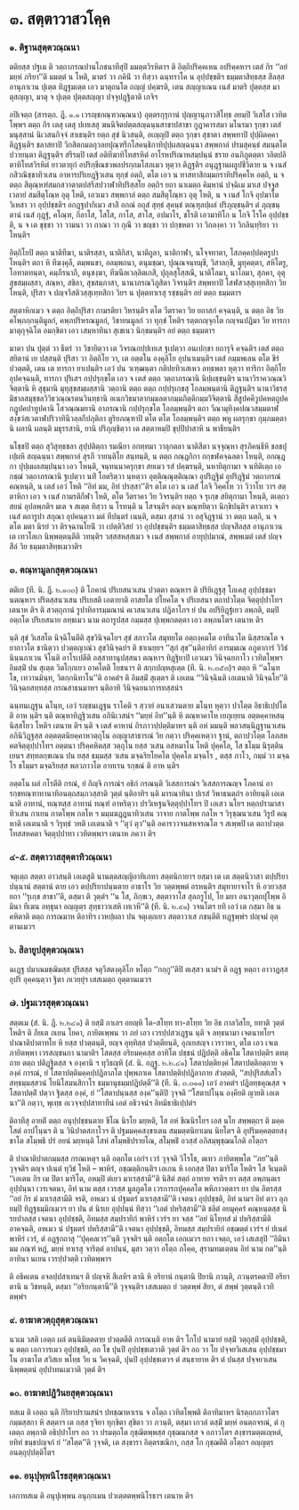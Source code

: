 <h1>๓. สตฺตาวาสวโคฺค</h1>
<h3>๑. ติฐานสุตฺตวณฺณนา</h3>
<p> ตติยสฺส ปฐเม ติ วตฺถาภรณปานโภชนาทีสุปิ มมตฺตวิรหิตาฯ ติ อิตฺถิปริคฺคเหน อปริคฺคหาฯ เตสํ กิร ‘‘อยํ มยฺหํ ภริยา’’ติ มมตฺตํ น โหติ, มาตรํ วา ภคินิํ วา ทิสฺวา ฉนฺทราโค น อุปฺปชฺชติฯ ธมฺมตาสิทฺธสฺส สีลสฺส อานุภาเวน ปุเตฺต ทิฎฺฐมเตฺต เอว มาตุถนโต ถญฺญํ ปคฺฆรติ, เตน สญฺญาเณน เนสํ มาตริ ปุตฺตสฺส มาตุสญฺญา, มาตุ จ ปุเตฺต ปุตฺตสญฺญา ปจฺจุปฎฺฐิตาติ เกจิฯ</p>


<p>อปิเจตฺถ (สารตฺถ. ฎี. ๑.๑ เวรญฺชกณฺฑวณฺณนา) อุตฺตรกุรุกานํ ปุญฺญานุภาวสิโทฺธ อยมฺปิ วิเสโส เวทิตโพฺพฯ ตตฺถ กิร เตสุ เตสุ ปเทเสสุ ฆนนิจิตปตฺตสญฺฉนฺนสาขาปสาขา กูฎาคารสมา มโนรมา รุกฺขา เตสํ มนุสฺสานํ นิเวสนกิจฺจํ สาเธนฺติฯ ยตฺถ สุขํ นิวสนฺติ, อเญฺญปิ ตตฺถ รุกฺขา สุชาตา สพฺพทาปิ ปุปฺผิตคฺคา ติฎฺฐนฺติฯ ชลาสยาปิ วิกสิตกมลกุวลยปุณฺฑรีกโสคนฺธิกาทิปุปฺผสญฺฉนฺนา สพฺพกาลํ ปรมสุคนฺธํ สมนฺตโต ปวายนฺตา ติฎฺฐนฺติฯ สรีรมฺปิ เตสํ อติทีฆาทิโทสรหิตํ อาโรหปริณาหสมฺปนฺนํ ชราย อนภิภูตตฺตา วลิตปลิตาทิโทสวิรหิตํ ยาวตายุกํ อปริกฺขีณชวพลปรกฺกมโสภเมว หุตฺวา  ติฎฺฐติฯ อนุฎฺฐานผลูปชีวิตาย น จ เนสํ กสิวณิชฺชาทิวเสน อาหารปริเยฎฺฐิวเสน ทุกฺขํ อตฺถิ, ตโต เอว น ทาสทาสิกมฺมกราทิปริคฺคโห อตฺถิ, น จ ตตฺถ สีตุณฺหฑํสมกสวาตาตปสรีสปวาฬาทิปริสฺสโย อตฺถิฯ ยถา นาเมตฺถ คิมฺหานํ ปจฺฉิเม มาเส ปจฺจูสเวลายํ สมสีตุโณฺห อุตุ  โหติ, เอวเมว สพฺพกาลํ ตตฺถ สมสีตุโณฺหว อุตุ โหติ, น จ เนสํ โกจิ อุปฆาโต วิเหสา วา อุปฺปชฺชติฯ อกฎฺฐปากิเมว สาลิํ อกณํ อถุสํ สุทฺธํ สุคนฺธํ ตณฺฑุลปฺผลํ ปริภุญฺชนฺติฯ ตํ ภุญฺชนฺตานํ เนสํ กุฎฺฐํ, คโณฺฑ, กิลาโส, โสโส, กาโส, สาโส, อปมาโร, ชโรติ เอวมาทิโก น โกจิ โรโค อุปฺปชฺชติ, น จ เต ขุชฺชา วา วามนา วา กาณา วา กุณี วา ขญฺชา วา ปกฺขหตา วา วิกลงฺคา วา วิกลินฺทฺริยา วา โหนฺติฯ</p>


<p>อิตฺถิโยปิ ตตฺถ นาติทีฆา, นาติรสฺสา, นาติกิสา, นาติถูลา, นาติกาฬา, นโจฺจทาตา, โสภคฺคปฺปตฺตรูปา โหนฺติฯ ตถา หิ ทีฆงฺคุลี, ตมฺพนขา, อลมฺพถนา, ตนุมชฺฌา, ปุณฺณจนฺทมุขี, วิสาลกฺขี, มุทุคตฺตา, สหิโตรู, โอทาตทนฺตา, คมฺภีรนาภี, ตนุชงฺฆา, ทีฆนีลเวลฺลิตเกสี, ปุถุลสุโสฺสณี, นาติโลมา, นาโลมา, สุภคา, อุตุสุขสมฺผสฺสา, สณฺหา, สขิลา, สุขสมฺภาสา, นานาภรณวิภูสิตา วิจรนฺติฯ สพฺพทาปิ โสฬสวสฺสุเทฺทสิกา วิย โหนฺติ, ปุริสา จ ปญฺจวีสติวสฺสุเทฺทสิกา วิยฯ น ปุตฺตทาเรสุ รชฺชนฺติฯ อยํ ตตฺถ ธมฺมตาฯ</p>


<p>สตฺตาหิกเมว จ ตตฺถ อิตฺถิปุริสา กามรติยา วิหรนฺติฯ ตโต วีตราคา วิย ยถาสกํ คจฺฉนฺติ, น ตตฺถ อิธ วิย คโพฺภกฺกนฺติมูลกํ, คพฺภปริหรณมูลกํ, วิชายนมูลกํ วา ทุกฺขํ โหติฯ รตฺตกญฺจุกโต กญฺจนปฎิมา วิย ทารกา มาตุกุจฺฉิโต อมกฺขิตา เอว เสมฺหาทินา สุเขเนว นิกฺขมนฺติฯ อยํ ตตฺถ ธมฺมตาฯ</p>


<p>มาตา ปน ปุตฺตํ วา ธีตรํ วา วิชายิตฺวา เต วิจรณกปฺปเทเส ฐเปตฺวา อนเปกฺขา ยถารุจิ คจฺฉติฯ เตสํ ตตฺถ สยิตานํ เย ปสฺสนฺติ ปุริสา วา อิตฺถิโย วา, เต อตฺตโน องฺคุลิโย อุปนาเมนฺติฯ เตสํ กมฺมพเลน ตโต ขีรํ ปวตฺตติ, เตน เต ทารกา ยาเปนฺติฯ เอวํ ปน วเฑฺฒนฺตา กติปยทิวเสเหว ลทฺธพลา หุตฺวา ทาริกา อิตฺถิโย อุปคจฺฉนฺติ, ทารกา ปุริเสฯ กปฺปรุกฺขโต เอว จ เตสํ ตตฺถ วตฺถาภรณานิ นิปฺผชฺชนฺติฯ นานาวิราควณฺณวิจิตฺตานิ หิ สุขุมานิ มุทุสุขสมฺผสฺสานิ วตฺถานิ ตตฺถ ตตฺถ กปฺปรุเกฺขสุ โอลมฺพนฺตานิ ติฎฺฐนฺติฯ นานาวิธรสฺมิชาลสมุชฺชลวิวิธวณฺณรตนวินทฺธานิ  อเนกวิธมาลากมฺมลตากมฺมภิตฺติกมฺมวิจิตฺตานิ  สีสูปคคีวูปคหตฺถูปคกฎูปคปาทูปคานิ โสวณฺณมยานิ อาภรณานิ กปฺปรุกฺขโต โอลมฺพนฺติฯ ตถา วีณามุทิงฺคปณวสมฺมตาฬสงฺขวํสเวตาฬปริวาทินีวลฺลกีปภุติกา ตูริยภณฺฑาปิ ตโต ตโต โอลมฺพนฺติฯ ตตฺถ พหู ผลรุกฺขา กุมฺภมตฺตานิ ผลานิ ผลนฺติ มธุรรสานิ, ยานิ ปริภุญฺชิตฺวา เต สตฺตาหมฺปิ ขุปฺปิปาสาหิ น พาธียนฺติฯ</p>


<p>นโชฺชปิ ตตฺถ สุวิสุทฺธชลา สุปฺปติตฺถา รมณียา อกทฺทมา วาลุกตลา นาติสีตา นจฺจุณฺหา สุรภิคนฺธีหิ ชลชปุเปฺผหิ สญฺฉนฺนา สพฺพกาลํ สุรภี วายนฺติโย สนฺทนฺติ, น ตตฺถ กณฺฎกิกา กกฺขฬคจฺฉลตา โหนฺติ, อกณฺฎกา ปุปฺผผลสมฺปนฺนา เอว โหนฺติ, จนฺทนนาครุกฺขา สยเมว รสํ ปคฺฆรนฺติ, นหายิตุกามา จ นทิติเตฺถ เอกชฺฌํ วตฺถาภรณานิ ฐเปตฺวา นทิํ โอตริตฺวา นฺหตฺวา อุตฺติณฺณุตฺติณฺณา อุปริฎฺฐิมํ อุปริฎฺฐิมํ วตฺถาภรณํ คณฺหนฺติ, น เตสํ เอวํ โหติ ‘‘อิทํ มม, อิทํ ปรสฺสา’’ติฯ ตโต เอว น เตสํ โกจิ วิคฺคโห วา วิวาโท วาฯ สตฺตาหิกา เอว จ เนสํ กามรติกีฬา โหติ, ตโต วีตราคา วิย วิจรนฺติฯ ยตฺถ จ รุเกฺข สยิตุกามา โหนฺติ, ตเตฺถว สยนํ อุปลพฺภติฯ มเต จ สเตฺต ทิสฺวา น โรทนฺติ น โสจนฺติฯ ตญฺจ มณฺฑยิตฺวา นิกฺขิปนฺติฯ ตาวเทว จ เนสํ ตถารูปา สกุณา อุปคนฺตฺวา มตํ ทีปนฺตรํ เนนฺติ, ตสฺมา สุสานํ วา อสุจิฎฺฐานํ วา ตตฺถ นตฺถิ, น จ ตโต มตา นิรยํ วา ติรจฺฉานโยนิํ วา เปตฺติวิสยํ วา อุปปชฺชนฺติฯ ธมฺมตาสิทฺธสฺส ปญฺจสีลสฺส อานุภาเวน เต เทวโลเก นิพฺพตฺตนฺตีติ วทนฺติฯ วสฺสสหสฺสเมว จ เนสํ สพฺพกาลํ อายุปฺปมาณํ, สพฺพเมตํ เตสํ ปญฺจสีลํ วิย ธมฺมตาสิทฺธเมวาติฯ</p>

</p>


<h3>๓. ตณฺหามูลกสุตฺตวณฺณนา</h3>
<p> ตติเย (ที. นิ. ฎี. ๒.๑๐๓) ติ โภคานํ ปริเยสนวเสน ปวตฺตา ตณฺหาฯ ติ ปริยิเฎฺฐสุ โภเคสุ อุปฺปชฺชมานตณฺหาฯ ปริตสฺสนวเสน  ปริเยสติ เอตายาติ  อาสยโต ปโยคโต จ ปริเยสนา ตถาปวโตฺต จิตฺตุปฺปาโทฯ เตนาห ติฯ ติ สวตฺถุกานํ รูปาทิอารมฺมณานํ คเวสนวเสน ปฎิลาโภฯ ยํ ปน อปริยิฎฺฐํเยว ลพฺภติ, ตมฺปิ อตฺถโต ปริเยสนาย ลทฺธเมว นาม ตถารูปสฺส กมฺมสฺส ปุเพฺพกตตฺตา เอว ลพฺภนโตฯ เตนาห ติฯ</p>


<p>นฺติ  สุขํ วิเสสโต นิจฺฉิโนตีติ สุขวินิจฺฉโยฯ สุขํ สภาวโต สมุทยโต อตฺถงฺคมโต อาทีนวโต นิสฺสรณโต จ ยาถาวโต ชานิตฺวา ปวตฺตญาณํว สุขวินิจฺฉยํฯ ติ ชาเนยฺยฯ ‘‘สุภํ สุข’’นฺติอาทิกํ อารมฺมเณ อภูตาการํ วิวิธํ นินฺนภาเวน จิโนติ อาโรเปตีติ  อสฺสาทานุปสฺสนา ตณฺหาฯ ทิฎฺฐิยาปิ เอวเมว วินิจฺฉยภาโว เวทิตโพฺพฯ อิมสฺมิํ ปน สุเตฺต วิตโกฺกเยว อาคโตติ โยชนาฯ ติ สกฺกปญฺหสุเตฺต (ที. นิ. ๒.๓๕๘)ฯ ตตฺถ หิ ‘‘ฉโนฺท โข, เทวานมินฺท, วิตกฺกนิทาโน’’ติ อาคตํฯ ติ อิมสฺมิํ สุเตฺตฯ ติ เอเตน ‘‘วินิจฺฉินติ เอเตนาติ วินิจฺฉโย’’ติ วินิจฺฉยสทฺทสฺส กรณสาธนมาหฯ นฺติอาทิ วินิจฺฉยนาการทสฺสนํฯ</p>


<p>ฉนฺทนเฎฺฐน ฉโนฺท, เอวํ รญฺชนเฎฺฐน ราโคติ ฯ สฺวายํ อนาเสวนตาย มโนฺท หุตฺวา ปวโตฺต อิธาธิเปฺปโตติ อาห นฺติฯ นฺติ ตณฺหาทิฎฺฐิวเสน อภินิเวสนํฯ ‘‘มยฺหํ อิท’’นฺติ หิ ตณฺหาคาโห เยภุเยฺยน อตฺตคฺคาหสนฺนิสฺสโยว โหติฯ เตนาห ติฯ นฺติ จ เตสํ คาหานํ ถิรภาวปฺปตฺติมาหฯ นฺติ อหํ มมนฺติ พลวสนฺนิฎฺฐานวเสน อภินิวิฎฺฐสฺส อตฺตตฺตนิยคฺคาหวตฺถุโน อญฺญาสาธารณํ วิย กตฺวา ปริคฺคเหตฺวา ฐานํ, ตถาปวโตฺต โลภสหคตจิตฺตุปฺปาโทฯ อตฺตนา ปริคฺคหิตสฺส วตฺถุโน ยสฺส วเสน  อสหมาโน โหติ ปุคฺคโล, โส ธโมฺม  นิรุตฺตินเยนฯ สทฺทลกฺขเณน ปน ยสฺส ธมฺมสฺส วเสน มจฺฉริยโยคโต ปุคฺคโล มจฺฉโร , ตสฺส ภาโว, กมฺมํ วา  มจฺฉโร ธโมฺมฯ มจฺฉริยสฺส พลวภาวโต อาทเรน รกฺขณํ ติ อาห นฺติฯ</p>


<p>อตฺตโน ผลํ กโรตีติ กรณํ, ยํ กิญฺจิ การณํฯ อธิกํ กรณนฺติ  วิเสสการณํฯ วิเสสการณญฺจ โภคานํ อารกฺขทณฺฑาทานาทิอนตฺถสมฺภวสฺสาติ วุตฺตํ นฺติอาทิฯ นฺติ มารณาทินา ปเรสํ วิพาธนตฺถํฯ อาทิยนฺติ เอเตนาติ อาทานํ, ทณฺฑสฺส อาทานํ  ทณฺฑํ อาหริตฺวา ปรวิเหฐนจิตฺตุปฺปาโทฯ ปิ เอเสว นโยฯ หตฺถปรามาสาทิวเสน กาเยน กาตโพฺพ กลโห ฯ มมฺมฆฎฺฎนาทิวเสน วาจาย กาตโพฺพ กลโห ฯ วิรุชฺฌนวเสน วิรูปํ คณฺหาติ เอเตนาติ ฯ วิรุทฺธํ วทติ เอเตนาติ ฯ ‘‘ตุวํ ตุว’’นฺติ อคารววจนสหจรณโต  ฯ สเพฺพปิ เต ตถาปวตฺตโทสสหคตา จิตฺตุปฺปาทา เวทิตพฺพาฯ เตนาห ภควา ติฯ</p>

</p>


<h3>๔-๕. สตฺตาวาสสุตฺตาทิวณฺณนา</h3>
<p> จตุเตฺถ สตฺตา อาวสนฺติ เอเตสูติ  นานตฺตสญฺญิอาทิเภทา สตฺตนิกายาฯ ยสฺมา เต เต สตฺตนิวาสา ตปฺปริยาปนฺนานํ สตฺตานํ ตาย เอว ตปฺปริยาปนฺนตาย อาธาโร วิย วตฺตพฺพตํ อรหนฺติฯ สมุทายาจาโร หิ อวยวสฺส ยถา ‘‘รุเกฺข สาขา’’ติ, ตสฺมา ติ วุตฺตํฯ  ‘‘น โส, ภิกฺขเว, สตฺตาวาโส สุลภรูโป, โย มยา อนาวุตฺถปุโพฺพ อิมินา ทีเฆน อทฺธุนา อญฺญตฺร สุทฺธาวาเสหิ เทเวหี’’ติ (ที. นิ. ๒.๙๑) วจนโตฯ ยทิ เอวํ เต กสฺมา อิธ น คหิตาติ ตตฺถ การณมาห ติอาทิฯ เวหปฺผลา ปน จตุเตฺถเยว สตฺตาวาเส ภชนฺตีติ ทฎฺฐพฺพํฯ ปญฺจมํ อุตฺตานเมวฯ</p>

</p>


<h3>๖. สิลายูปสุตฺตวณฺณนา</h3>
<p> ฉเฎฺฐ  ปมาณมชฺฌิมสฺส ปุริสสฺส จตุวีสตงฺคุลิโก หโตฺถ  ‘‘กกฺกู’’ติปิ ตเสฺสว นามํฯ ติ อฎฺฐ หตฺถา อาวาฎสฺส อุปริ อุคฺคนฺตฺวา ฐิตา ภเวยฺยุํฯ เสสเมตฺถ อุตฺตานเมวฯ</p>

</p>


<h3>๗. ปฐมเวรสุตฺตวณฺณนา</h3>
<p> สตฺตเม (สํ. นิ. ฎี. ๒.๒๔๑) ติ ยสฺมิํ กาเลฯ อยญฺหิ โต-สโทฺท ทา-สโทฺท วิย อิธ กาลวิสโย, ยทาติ วุตฺตํ โหติฯ ติ ภียเต  ภเยน โยคา, ภายิตเพฺพน วา ภยํ เอว เวรปฺปสวเฎฺฐน นฺติ จ ลทฺธนามา เจตนาทโยฯ ปาณาติปาตาทโย  หิ ยสฺส ปวตฺตนฺติ, ยญฺจ อุทฺทิสฺส ปวตฺตียนฺติ, อุภเยสญฺจ เวราวหา, ตโต เอว เจเต ภายิตพฺพา เวรสญฺชนกา นามาติฯ โสตสฺส อริยมคฺคสฺส อาทิโต ปชฺชนํ ปฎิปตฺติ อธิคโม โสตาปตฺติฯ ตทตฺถาย ตตฺถ ปติฎฺฐิตสฺส จ องฺคานิ ฯ ทุวิธญฺหิ (สํ. นิ. อฎฺฐ. ๒.๒.๔๑) โสตาปตฺติยงฺคํ โสตาปตฺติอตฺถาย จ องฺคํ การณํ, ยํ โสตาปตฺติมคฺคปฺปฎิลาภโต ปุพฺพภาเค โสตาปตฺติปฺปฎิลาภาย สํวตฺตติ, ‘‘สปฺปุริสสํเสโว สทฺธมฺมสฺสวนํ โยนิโสมนสิกาโร ธมฺมานุธมฺมปฎิปตฺตี’’ติ (ที. นิ. ๓.๓๑๑) เอวํ อาคตํฯ ปฎิลทฺธคุณสฺส จ โสตาปตฺติํ ปตฺวา ฐิตสฺส องฺคํ, ยํ ‘‘โสตาปนฺนสฺส องฺค’’นฺติปิ วุจฺจติ ‘‘โสตาปโนฺน องฺคียติ ญายติ เอเตนา’’ติ กตฺวา, พุเทฺธ อเวจฺจปฺปสาทาทีนํ เอตํ อธิวจนํฯ อิทมิธาธิเปฺปตํฯ</p>


<p>ติอาทีสุ อายติํ ตตฺถ อนุปฺปชฺชนตาย ขีโณ นิรโย มยฺหติ, โส อหํ ขีณนิรโยฯ เอส นโย สพฺพตฺถฯ ติ มคฺคโสตํ อาปโนฺนฯ ติ น วินิปาตสภาโวฯ ติ ปฐมมคฺคสงฺขาเตน สมฺมตฺตนิยาเมน นิยโตฯ ติ อุปริมคฺคตฺตยสงฺขาโต สโมฺพธิ ปรํ อยนํ  มยฺหนฺติ โสหํ สโมฺพธิปรายโณ, สโมฺพธิํ อวสฺสํ อภิสมฺพุชฺฌนโกติ อโตฺถฯ</p>


<p>ติ ปาณาติปาตกมฺมสฺส กรณเหตุฯ นฺติ อตฺถโต เอกํฯ เวรํ วุจฺจติ วิโรโธ, ตเทว ภายิตพฺพโต ‘‘ภย’’นฺติ วุจฺจติฯ ตญฺจ ปเนตํ ทุวิธํ โหติ – พาหิรํ, อชฺฌตฺติกนฺติฯ เอเกน หิ เอกสฺส ปิตา มาริโต โหติฯ โส จิเนฺตติ ‘‘เอเตน กิร เม ปิตา มาริโต, อหมฺปิ ตํเยว มาเรสฺสามี’’ติ นิสิตํ สตฺถํ อาทาย จรติฯ ยา ตสฺส อพฺภนฺตเร อุปฺปนฺนา เวรเจตนา, อิทํ  นาม ตสฺส เวรสฺส มูลภูตโต เวรการกปุคฺคลโต พหิภาวตฺตาฯ ยา ปน อิตรสฺส ‘‘อยํ กิร มํ มาเรสฺสามีติ จรติ, อหเมว นํ ปฐมตรํ มาเรสฺสามี’’ติ เจตนา อุปฺปชฺชติ, อิทํ  นามฯ อิทํ ตาว อุภยมฺปิ ทิฎฺฐธมฺมิกเมวฯ ยา ปน ตํ นิรเย อุปฺปนฺนํ ทิสฺวา ‘‘เอตํ ปหริสฺสามี’’ติ ชลิตํ อยมุคฺครํ คณฺหนฺตสฺส นิรยปาลสฺส เจตนา อุปฺปชฺชติ, อิทมสฺส สมฺปรายิกํ พาหิรํ เวรํฯ ยา จสฺส ‘‘อยํ นิโทฺทสํ มํ ปหริสฺสามีติ อาคจฺฉติ, อหเมว นํ ปฐมตรํ ปหริสฺสามี’’ติ เจตนา อุปฺปชฺชติ, อิทมสฺส สมฺปรายิกํ อชฺฌตฺตํ เวรํฯ ยํ ปเนตํ พาหิรํ เวรํ, ตํ อฎฺฐกถาสุ ‘‘ปุคฺคลเวร’’นฺติ วุจฺจติฯ นฺติ อตฺถโต เอกเมวฯ ยถา เจตฺถ, เอวํ เสเสสุปิ ‘‘อิมินา มม ภณฺฑํ หฎํ, มยฺหํ ทาเรสุ จาริตฺตํ อาปนฺนํ, มุสา วตฺวา อโตฺถ ภโคฺค, สุรามทมเตฺตน อิทํ นาม กต’’นฺติอาทินา นเยน เวรปฺปวตฺติ เวทิตพฺพาฯ</p>


<p>ติ  อธิคเตน อจลปฺปสาเทนฯ ติ ปญฺจหิ สีเลหิฯ ตานิ หิ อริยานํ กนฺตานิ ปิยานิ ภวนฺติ, ภวนฺตรคตาปิ อริยา ตานิ น วิชหนฺติ, ตสฺมา ‘‘อริยกนฺตานี’’ติ วุจฺจนฺติฯ เสสเมตฺถ ยํ วตฺตพฺพํ สิยา, ตํ สพฺพํ  วุตฺตนฺติ เวทิตพฺพํฯ</p>

</p>


<h3>๙. อาฆาตวตฺถุสุตฺตวณฺณนา</h3>
<p> นวเม  วสติ เอตฺถ ผลํ ตนฺนิมิตฺตตาย ปวตฺตตีติ  การณนฺติ อาห ติฯ โกโป นามายํ ยสฺมิํ วตฺถุสฺมิํ อุปฺปชฺชติ, น ตตฺถ เอกวารเมว อุปฺปชฺชติ, อถ โข ปุนปิ อุปฺปชฺชเตวาติ วุตฺตํ ติฯ อถ วา โย ปจฺจยวิเสเสน อุปฺปชฺชมาโน อาฆาโต สวิสเย พโทฺธ วิย น วิคจฺฉติ, ปุนปิ อุปฺปชฺชเตวฯ ตํ สนฺธายาห ติฯ ตํ ปนสฺส ปจฺจยวเสน นิพฺพตฺตนํ อุปฺปาทนเมวาติ วุตฺตํ ติฯ</p>

</p>


<h3>๑๐. อาฆาตปฎิวินยสุตฺตวณฺณนา</h3>
<p> ทสเม ติ เอตฺถ นฺติ กิริยาปรามสนํฯ ปทชฺฌาหาเรน จ อโตฺถ เวทิตโพฺพติ ติอาทิมาหฯ  นิรตฺถกภาวโตฯ กมฺมสฺสกา หิ สตฺตาฯ เต กสฺส รุจิยา ทุกฺขิตา สุขิตา วา ภวนฺติ, ตสฺมา เกวลํ ตสฺมิํ มยฺหํ อนตฺถจรณํ, ตํ กุเตตฺถ ลพฺภาติ อธิปฺปาโยฯ อถ วา  ปรมตฺถโต กุชฺฌิตพฺพสฺส กุชฺฌนกสฺส จ อภาวโตฯ สงฺขารมตฺตเญฺหตํ, ยทิทํ ขนฺธปญฺจกํ ยํ ‘‘สโตฺต’’ติ วุจฺจติ, เต สงฺขารา อิตฺตรขณิกา, กสฺส โก กุชฺฌตีติ อโตฺถฯ  อญฺญตฺร อนตฺถุปฺปตฺติโตฯ</p>

</p>


<h3>๑๑. อนุปุพฺพนิโรธสุตฺตวณฺณนา</h3>
<p> เอกาทสเม  ติ อนุปุเพฺพน อนุกฺกเมน ปวเตฺตตพฺพนิโรธาฯ เตนาห ติฯ</p>

</p>

</p>






